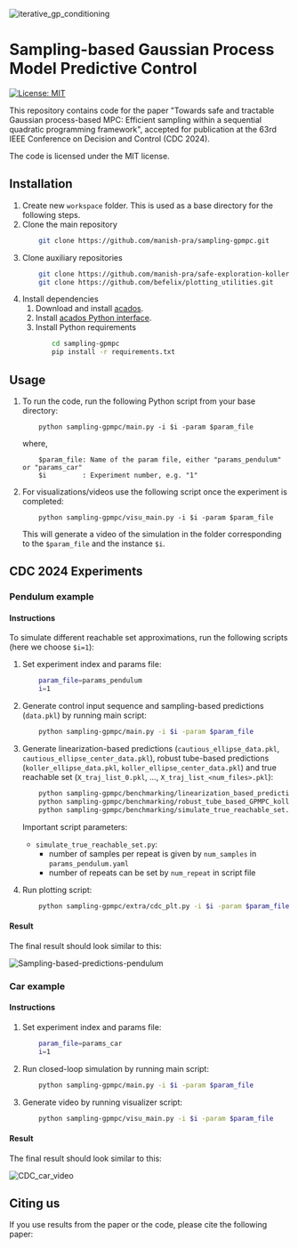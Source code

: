 
![iterative_gp_conditioning](https://github.com/user-attachments/assets/8c0ff769-a9e5-42f5-a49f-d1a9093c5323)

# Sampling-based Gaussian Process Model Predictive Control

[![License: MIT](https://img.shields.io/badge/License-MIT-yellow.svg)](https://opensource.org/licenses/MIT)

This repository contains code for the paper "Towards safe and tractable Gaussian process-based MPC:
Efficient sampling within a sequential quadratic programming framework", accepted for publication at the 63rd IEEE Conference on Decision and Control (CDC 2024).

The code is licensed under the MIT license.

## Installation

1. Create new `workspace` folder. This is used as a base directory for the following steps.
2. Clone the main repository
    ```bash
        git clone https://github.com/manish-pra/sampling-gpmpc.git
    ```
3. Clone auxiliary repositories
    ```bash
        git clone https://github.com/manish-pra/safe-exploration-koller.git
        git clone https://github.com/befelix/plotting_utilities.git
    ```
3. Install dependencies
    1. Download and install [acados](https://docs.acados.org/installation/).
    2. Install [acados Python interface](https://docs.acados.org/python_interface/index.html).
    3. Install Python requirements
        ```bash
            cd sampling-gpmpc
            pip install -r requirements.txt
        ```

## Usage

1. To run the code, run the following Python script from your base directory:

    ```
        python sampling-gpmpc/main.py -i $i -param $param_file
    ```
    where,
    ```
        $param_file: Name of the param file, either "params_pendulum" or "params_car"
        $i         : Experiment number, e.g. "1"
    ```

1. For visualizations/videos use the following script once the experiment is completed:

    ```
        python sampling-gpmpc/visu_main.py -i $i -param $param_file
    ```
    This will generate a video of the simulation in the folder corresponding to the `$param_file` and the instance `$i`.

## CDC 2024 Experiments

### Pendulum example

#### Instructions

To simulate different reachable set approximations, run the following scripts (here we choose `$i=1`):

1. Set experiment index and params file:
    ```bash
        param_file=params_pendulum
        i=1
    ```
2. Generate control input sequence and sampling-based predictions (`data.pkl`) by running main script:
    ```bash
        python sampling-gpmpc/main.py -i $i -param $param_file
    ```
3. Generate linearization-based predictions (`cautious_ellipse_data.pkl`, `cautious_ellipse_center_data.pkl`), robust tube-based predictions (`koller_ellipse_data.pkl`, `koller_ellipse_center_data.pkl`) and true reachable set (`X_traj_list_0.pkl`, ..., `X_traj_list_<num_files>.pkl`):
    ```bash
        python sampling-gpmpc/benchmarking/linearization_based_predictions.py -i $i -param $param_file
        python sampling-gpmpc/benchmarking/robust_tube_based_GPMPC_koller.py -i $i -param $param_file
        python sampling-gpmpc/benchmarking/simulate_true_reachable_set.py -i $i -param $param_file
    ```

    Important script parameters:
    - `simulate_true_reachable_set.py`: 
        - number of samples per repeat is given by `num_samples` in `params_pendulum.yaml`
        - number of repeats can be set by `num_repeat` in script file

4. Run plotting script:
    ```bash
        python sampling-gpmpc/extra/cdc_plt.py -i $i -param $param_file
    ```

#### Result

The final result should look similar to this:

![Sampling-based-predictions-pendulum](https://github.com/user-attachments/assets/d52d4d3f-1ecd-4f78-8cbb-864297662579)


### Car example

#### Instructions

1. Set experiment index and params file:
    ```bash
        param_file=params_car
        i=1
    ```
2. Run closed-loop simulation by running main script:
    ```bash
        python sampling-gpmpc/main.py -i $i -param $param_file
    ```
3. Generate video by running visualizer script:
    ```bash
        python sampling-gpmpc/visu_main.py -i $i -param $param_file
    ```

#### Result

The final result should look similar to this:

![CDC_car_video](https://github.com/user-attachments/assets/de8b05e0-bf04-4bf4-9dbc-d51210cc9bec)

## Citing us

If you use results from the paper or the code, please cite the following paper:
